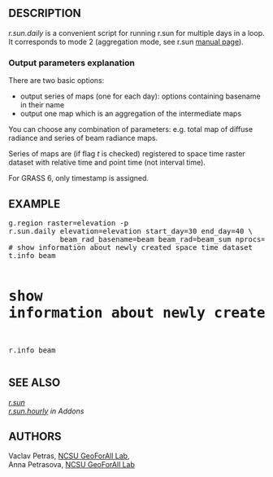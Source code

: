 <h2>DESCRIPTION</h2>

<em>r.sun.daily</em> is a convenient script for running
r.sun for multiple days in a loop. It corresponds to mode 2
(aggregation mode, see r.sun <a href="https://grass.osgeo.org/grass-stable/manuals/r.sun.html">manual page</a>).

<h3>Output parameters explanation</h3>
There are two basic options:
<ul>
<li>output series of maps (one for each day): options containing basename in their name</li>
<li>output one map which is an aggregation of the intermediate maps</li>
</ul>

You can choose any combination of parameters: e.g. total map of diffuse radiance and
series of beam radiance maps.

Series of maps are (if flag <i>t</i> is checked) registered
to space time raster dataset with relative time and point time (not interval time).

For GRASS 6, only timestamp is assigned.

<h2>EXAMPLE</h2>

<div class="code"><pre>
g.region raster=elevation -p
r.sun.daily elevation=elevation start_day=30 end_day=40 \
            beam_rad_basename=beam beam_rad=beam_sum nprocs=4 -t
# show information about newly created space time dataset
t.info beam

# show information about newly created beam_sum raster map
r.info beam
</pre></div>


<h2>SEE ALSO</h2>

<em>
<a href="https://grass.osgeo.org/grass-stable/manuals/r.sun.html">r.sun</a><br>
<a href="r.sun.hourly.html">r.sun.hourly</a> in Addons
</em>


<h2>AUTHORS</h2>

Vaclav Petras, <a href="https://geospatial.ncsu.edu/geoforall/">NCSU GeoForAll Lab</a>,<br>
Anna Petrasova, <a href="https://geospatial.ncsu.edu/geoforall/">NCSU GeoForAll Lab</a>
